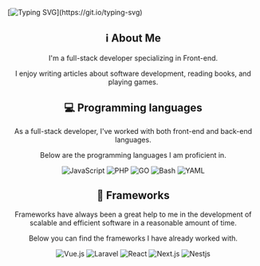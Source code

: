 [![Typing SVG](https://readme-typing-svg.herokuapp.com?font=Orbitron&size=30&duration=2500&pause=1000&color=0CFF1A&background=000000&center=true&vCenter=true&random=false&width=900&height=75&lines=Hi%2C+my+name+is+William.;This+is+my+GitHub+profile.)](https://git.io/typing-svg)

<div align="center">
    <h2>ℹ️ About Me</h2>
    <p>I'm a full-stack developer specializing in Front-end.</p>
    <p>I enjoy writing articles about software development, reading books, and playing games.</p>
</div>

<div align="center">
    <h2>💻 Programming languages</h2>
    <p>As a full-stack developer, I've worked with both front-end and back-end languages.</p>
    <p>Below are the programming languages I am proficient in.</p>
    <img alt="JavaScript" src="https://img.shields.io/badge/JavaScript-%20?style=flat-square&logo=javascript&logoColor=black&color=%23f5de1c">
    <img alt="PHP" src="https://img.shields.io/badge/PHP-%20?style=flat-square&logo=php&logoColor=black&color=%233678ac">
    <img alt="GO" src="https://img.shields.io/badge/GO-%20?style=flat-square&logo=go&logoColor=white&color=%2302aed6">
    <img alt="Bash" src="https://img.shields.io/badge/BASH-%20?style=flat-square&logo=gnubash&logoColor=white&color=%234caa26">
    <img alt="YAML" src="https://img.shields.io/badge/YAML-%20?style=flat-square&logo=yaml&logoColor=white&color=black">
</div>

<div align="center">
    <h2>🔧 Frameworks</h2>
    <p>Frameworks have always been a great help to me in the development of scalable and efficient software in a reasonable amount of time.</p>
    <p>Below you can find the frameworks I have already worked with.</p>
    <img alt="Vue.js" src="https://img.shields.io/badge/Vue.js-%20?style=flat-square&logo=vuedotjs&logoColor=%2342b982&color=%23324a5c">
    <img alt="Laravel" src="https://img.shields.io/badge/Laravel-%20?style=flat-square&logo=Laravel&logoColor=white&color=%23f33a2e">
    <img alt="React" src="https://img.shields.io/badge/React-%20?style=flat-square&logo=react&logoColor=white&color=%2362dafc">
    <img alt="Next.js" src="https://img.shields.io/badge/Next.js-%20?style=flat-square&logo=nextdotjs&logoColor=white&color=black">
    <img alt="Nestjs" src="https://img.shields.io/badge/Nestjs-%20?style=flat-square&logo=nestjs&logoColor=white&color=%23ea285d">
</div>
